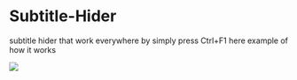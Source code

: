# Subtitle-Hider
subtitle hider that work everywhere by simply press Ctrl+F1
here example of how it works

![](subtitle-hider.gif)
